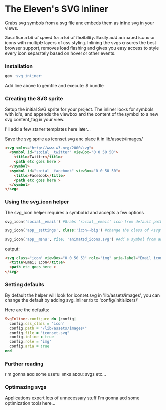 # The Eleven's SVG Inliner
Grabs svg symbols from a svg file and embeds them as inline svg in your views.

Sacrifice a bit of speed for a lot of flexibility. Easily add animated icons or icons with multiple layers of css styling. Inlining the svgs ensures the best browser support, removes load flashing and gives you easy access to style every icon separately based on hover or other events.


### Installation
```ruby
gem 'svg_inliner'
```
Add line above to gemfile and execute: $ bundle


### Creating the SVG sprite
Setup the initial SVG sprite for your project. The inliner looks for symbols with id's, and appends the viewbox and the content of the symbol to a new svg content_tag in your view.

I'll add a few starter templates here later...

Save the svg sprite as iconset.svg and place it in lib/assets/images/

```html
<svg xmlns="http://www.w3.org/2000/svg">
  <symbol id="social__twitter" viewBox="0 0 50 50">
    <title>Twitter</title>
    <path etc goes here >
  </symbol>
  <symbol id="social__facebook" viewBox="0 0 50 50">
    <title>Facebook</title>
    <path etc goes here >
  </symbol>
</svg>
```


### Using the svg_icon helper
The svg_icon helper requires a symbol id and accepts a few options
```ruby
svg_icon('social__email') #Grabs 'social__email' icon from default path

svg_icon('app__settings', class:'icon--big') #change the class of <svg>

svg_icon('app__menu', file: 'animated_icons.svg') #Add a symbol from another svg file
```
output:
```html
<svg class="icon" viewBox="0 0 50 50" role="img" aria-label="Email icon">
  <title>Email Icon</title>
  <path etc goes here >
</svg>
```


### Setting defaults
By default the helper will look for iconset.svg in 'lib/assets/images', you can change the default by adding svg_inliner.rb to 'config/initializers/'

Here are the defaults:
```ruby
SvgInliner.configure do |config|
  config.css_class = 'icon'
  config.path = "/lib/assets/images/"
  config.file = "iconset.svg"
  config.inline = true
  config.role = 'img'
  config.aria = true
end
```


### Further reading
I'm gonna add some useful links about svgs etc...

### Optimazing svgs
Applications export lots of unnecessary stuff I'm gonna add some optimization tools here...
